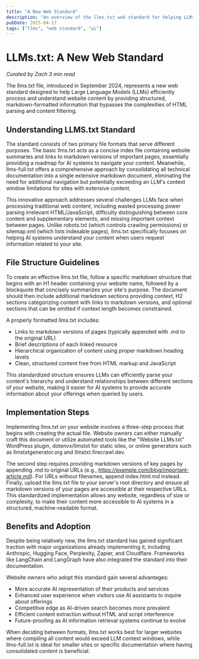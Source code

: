 ```yaml
---
title: "A New Web Standard"
description: "An overview of the llms.txt web standard for helping LLMs understand website content."
pubDate: 2025-04-17
tags: ["llms", "web standard", "ai"]
---
```


# LLMs.txt: A New Web Standard

_Curated by Zach_
_3 min read_

The llms.txt file, introduced in September 2024, represents a new web standard designed to help Large Language Models (LLMs) efficiently process and understand website content by providing structured, markdown-formatted information that bypasses the complexities of HTML parsing and content filtering.

## Understanding LLMS.txt Standard

The standard consists of two primary file formats that serve different purposes. The basic llms.txt acts as a concise index file containing website summaries and links to markdown versions of important pages, essentially providing a roadmap for AI systems to navigate your content. Meanwhile, llms-full.txt offers a comprehensive approach by consolidating all technical documentation into a single extensive markdown document, eliminating the need for additional navigation but potentially exceeding an LLM's context window limitations for sites with extensive content.

This innovative approach addresses several challenges LLMs face when processing traditional web content, including wasted processing power parsing irrelevant HTML/JavaScript, difficulty distinguishing between core content and supplementary elements, and missing important context between pages. Unlike robots.txt (which controls crawling permissions) or sitemap.xml (which lists indexable pages), llms.txt specifically focuses on helping AI systems understand your content when users request information related to your site.

## File Structure Guidelines

To create an effective llms.txt file, follow a specific markdown structure that begins with an H1 header containing your website name, followed by a blockquote that concisely summarizes your site's purpose. The document should then include additional markdown sections providing context, H2 sections categorizing content with links to markdown versions, and optional sections that can be omitted if context length becomes constrained.

A properly formatted llms.txt includes:

- Links to markdown versions of pages (typically appended with .md to the original URL)
- Brief descriptions of each linked resource
- Hierarchical organization of content using proper markdown heading levels
- Clean, structured content free from HTML markup and JavaScript

This standardized structure ensures LLMs can efficiently parse your content's hierarchy and understand relationships between different sections of your website, making it easier for AI systems to provide accurate information about your offerings when queried by users.

## Implementation Steps

Implementing llms.txt on your website involves a three-step process that begins with creating the actual file. Website owners can either manually craft this document or utilize automated tools like the "Website LLMs.txt" WordPress plugin, dotenvx/llmstxt for static sites, or online generators such as llmstxtgenerator.org and llmstxt.firecrawl.dev.

The second step requires providing markdown versions of key pages by appending .md to original URLs (e.g., https://example.com/blog/important-article.md). For URLs without filenames, append index.html.md instead. Finally, upload the llms.txt file to your server's root directory and ensure all markdown versions of your pages are accessible at their respective URLs. This standardized implementation allows any website, regardless of size or complexity, to make their content more accessible to AI systems in a structured, machine-readable format.

## Benefits and Adoption

Despite being relatively new, the llms.txt standard has gained significant traction with major organizations already implementing it, including Anthropic, Hugging Face, Perplexity, Zapier, and Cloudflare. Frameworks like LangChain and LangGraph have also integrated the standard into their documentation.

Website owners who adopt this standard gain several advantages:

- More accurate AI representation of their products and services
- Enhanced user experience when visitors use AI assistants to inquire about offerings
- Competitive edge as AI-driven search becomes more prevalent
- Efficient content extraction without HTML and script interference
- Future-proofing as AI information retrieval systems continue to evolve

When deciding between formats, llms.txt works best for larger websites where compiling all content would exceed LLM context windows, while llms-full.txt is ideal for smaller sites or specific documentation where having consolidated content is beneficial.
